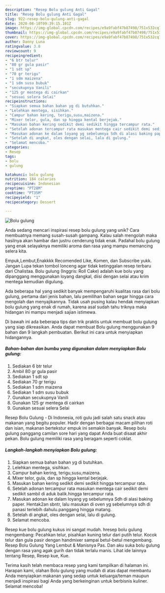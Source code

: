 ```yaml
---
description: "Resep Bolu gulung Anti Gagal"
title: "Resep Bolu gulung Anti Gagal"
slug: 922-resep-bolu-gulung-anti-gagal
date: 2020-08-10T09:39:15.101Z
image: https://img-global.cpcdn.com/recipes/e9a9fabf47b87498/751x532cq70/bolu-gulung-foto-resep-utama.jpg
thumbnail: https://img-global.cpcdn.com/recipes/e9a9fabf47b87498/751x532cq70/bolu-gulung-foto-resep-utama.jpg
cover: https://img-global.cpcdn.com/recipes/e9a9fabf47b87498/751x532cq70/bolu-gulung-foto-resep-utama.jpg
author: Danny Luna
ratingvalue: 3.8
reviewcount: 9
recipeingredient:
- "6 btr telur"
- "80 gr gula pasir"
- "1 sdt sp"
- "70 gr terigu"
- "1 sdm maizena"
- "1 sdm susu bubuk"
- "secukupnya Vanili"
- "125 gr mentega di cairkan"
- "sesuai selera Selai"
recipeinstructions:
- "Siapkan semua bahan bahan yg di butuhkan."
- "Lelehkan mentega, sisihkan."
- "Campur bahan kering, terigu,susu,maizena."
- "Mixer telor, gula, dan sp hingga kental berjejak."
- "Masukan bahan kering sedikit demi sedikit hingga tercampur rata."
- "Setelah adonan tercampur rata masukan mentega cair sedikit demi sedikit sambil di aduk balik.hingga tercampur rata."
- "Masukan adonan ke dalam loyang yg sebelumnya Sdh di alasi baking paper. Hentak2an sbntr, lalu masukan di oven yg sebelumnya sdh di panasi terlebih dahulu.panggang hingga matang."
- "Setelah di angkat, oles dengan selai, lalu di gulung."
- "Selamat mencoba."
categories:
- Resep
tags:
- bolu
- gulung

katakunci: bolu gulung 
nutrition: 184 calories
recipecuisine: Indonesian
preptime: "PT28M"
cooktime: "PT35M"
recipeyield: "1"
recipecategory: Dessert

---
```



![Bolu gulung](https://img-global.cpcdn.com/recipes/e9a9fabf47b87498/751x532cq70/bolu-gulung-foto-resep-utama.jpg)

Anda sedang mencari inspirasi resep bolu gulung yang unik? Cara membuatnya memang susah-susah gampang. Kalau salah mengolah maka hasilnya akan hambar dan justru cenderung tidak enak. Padahal bolu gulung yang enak selayaknya memiliki aroma dan rasa yang mampu memancing selera kita.

Empuk,Lembut,Enakkkk Recomended Like, Komen, dan Subscribe yukk. Jangan Lupa tekan tombol lonceng agar tidak ketinggalan resep terbaru dari Chalistaa. Bolu gulung (Inggris: Roll Cake) adalah kue bolu yang dipanggang menggunakan loyang dangkal, diisi dengan selai atau krim mentega kemudian digulung.

Ada beberapa hal yang sedikit banyak mempengaruhi kualitas rasa dari bolu gulung, pertama dari jenis bahan, lalu pemilihan bahan segar hingga cara mengolah dan menyajikannya. Tidak usah pusing kalau hendak menyiapkan bolu gulung yang enak di rumah, karena asal sudah tahu triknya maka hidangan ini mampu menjadi sajian istimewa.


Di bawah ini ada beberapa tips dan trik praktis untuk membuat bolu gulung yang siap dikreasikan. Anda dapat membuat Bolu gulung menggunakan 9 bahan dan 9 langkah pembuatan. Berikut ini cara untuk menyiapkan hidangannya.

<!--inarticleads1-->

##### Bahan-bahan dan bumbu yang digunakan dalam menyiapkan Bolu gulung:

1. Sediakan 6 btr telur
1. Ambil 80 gr gula pasir
1. Sediakan 1 sdt sp
1. Sediakan 70 gr terigu
1. Sediakan 1 sdm maizena
1. Sediakan 1 sdm susu bubuk
1. Gunakan secukupnya Vanili
1. Gunakan 125 gr mentega di cairkan
1. Gunakan sesuai selera Selai


Resep Bolu Gulung - Di Indonesia, roti gulu jadi salah satu snack atau makanan yang begitu populer. Hadir dengan berbagai macam pilihan roti dan isian, makanan bertekstur empuk ini semakin banyak. Resep bolu gulung panggang camilan sore hari yang dapat Anda buat disaat akhir pekan. Bolu gulung memiliki rasa yang beragam seperti coklat. 

<!--inarticleads2-->

##### Langkah-langkah menyiapkan Bolu gulung:

1. Siapkan semua bahan bahan yg di butuhkan.
1. Lelehkan mentega, sisihkan.
1. Campur bahan kering, terigu,susu,maizena.
1. Mixer telor, gula, dan sp hingga kental berjejak.
1. Masukan bahan kering sedikit demi sedikit hingga tercampur rata.
1. Setelah adonan tercampur rata masukan mentega cair sedikit demi sedikit sambil di aduk balik.hingga tercampur rata.
1. Masukan adonan ke dalam loyang yg sebelumnya Sdh di alasi baking paper. Hentak2an sbntr, lalu masukan di oven yg sebelumnya sdh di panasi terlebih dahulu.panggang hingga matang.
1. Setelah di angkat, oles dengan selai, lalu di gulung.
1. Selamat mencoba.


Resep kue bolu gulung kukus ini sangat mudah. hresep bolu gulung mengembang: Pecahkan telur, pisahkan kuning telur dari putih telur. Kocok telur dan gula pasir dengan handmixer sampai betul-betul mengembang. Resep Bolu Gulung Yang Lembut &amp; Manisnya Pas. Dan aku suka bolu gulung dengan rasa yang agak gurih dan tidak terlalu manis. Lihat ide lainnya tentang Resep, Resep kue, Kue. 

Terima kasih telah membaca resep yang kami tampilkan di halaman ini. Harapan kami, olahan Bolu gulung yang mudah di atas dapat membantu Anda menyiapkan makanan yang sedap untuk keluarga/teman maupun menjadi inspirasi bagi Anda yang berkeinginan untuk berbisnis kuliner. Selamat mencoba!
